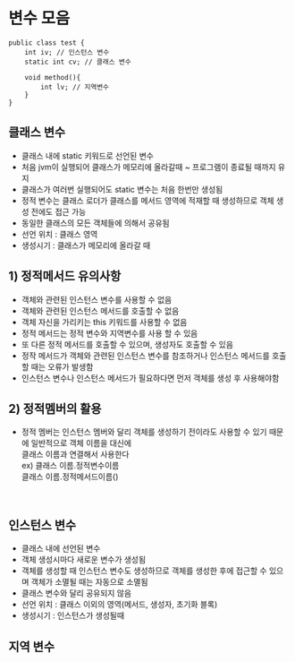 # 변수 모음

    public class test {
        int iv; // 인스턴스 변수
        static int cv; // 클래스 변수

        void method(){
            int lv; // 지역변수
        }
    }

## 클래스 변수

+ 클래스 내에 static 키워드로 선언된 변수
+ 처음 jvm이 실행되어 클래스가 메모리에 올라갈때  ~ 프로그램이 종료될 때까지 유지
+ 클래스가 여러번 실행되어도 static 변수는 처음 한번만 생성됨
+ 정적 변수는 클래스 로더가 클래스를 메서드 영역에 적재할 때 생성하므로 객체 생성 전에도 접근 가능
+ 동일한 클래스의 모든 객체들에 의해서 공유됨
+ 선언 위치 : 클래스 영역
+ 생성시기 : 클래스가 메모리에 올라갈 때

## 1) 정적메서드 유의사항
+ 객체와 관련된 인스턴스 변수를 사용할 수 없음
+ 객체와 관련된 인스턴스 메서드를 호출할 수 없음
+ 객체 자신을 가리키는 this 키워드를 사용할 수 없음
+ 정적 메서드는 정적 변수와 지역변수를 사용 할 수 있음
+ 또 다른 정적 메서드를 호출할 수 있으며, 생성자도 호출할 수 있음
+ 정작 메서드가 객체와 관련된 인스턴스 변수를 참조하거나 인스턴스 메서드를 호출할 때는 오류가 발생함
+ 인스턴스 변수나 인스턴스 메서드가 필요하다면 먼저 객체를 생성 후 사용해야함
## 2) 정적멤버의 활용
+ 정적 멤버는 인스턴스 멤버와 달리 객체를 생성하기 전이라도 사용할 수 있기 때문에 일반적으로 객체 이름을 대신에<br> 클래스 이름과 연결해서 사용한다 
<br>ex) 클래스 이름.정적변수이름<br>
    클래스 이름.정적메서드이름()

<br>

## 인스턴스 변수

+ 클래스 내에 선언된 변수
+ 객체 생성시마다 새로운 변수가 생성됨
+ 객체를 생성할 때 인스턴스 변수도 생성하므로 객체를 생성한 후에
 접근할 수 있으며 객체가 소멸될 때는 자동으로 소멸됨
+ 클래스 변수와 달리 공유되지 않음
+ 선언 위치 : 클래스 이외의 영역(메서드, 생성자, 초기화 블록)
+ 생성시기 : 인스턴스가 생성될때

## 지역 변수